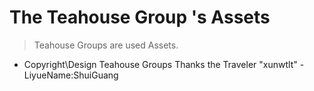 # The Teahouse Group 's Assets
> Teahouse Groups are used Assets.
- Copyright\Design Teahouse Groups
Thanks the Traveler "xunwtlt" - LiyueName:ShuiGuang
